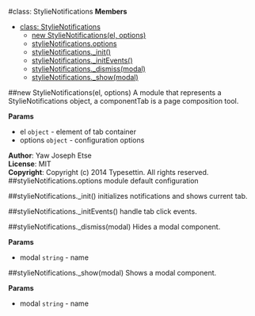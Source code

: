 <a name="StylieNotifications"></a>
#class: StylieNotifications
**Members**

* [class: StylieNotifications](#StylieNotifications)
  * [new StylieNotifications(el, options)](#new_StylieNotifications)
  * [stylieNotifications.options](#StylieNotifications#options)
  * [stylieNotifications._init()](#StylieNotifications#_init)
  * [stylieNotifications._initEvents()](#StylieNotifications#_initEvents)
  * [stylieNotifications._dismiss(modal)](#StylieNotifications#_dismiss)
  * [stylieNotifications._show(modal)](#StylieNotifications#_show)

<a name="new_StylieNotifications"></a>
##new StylieNotifications(el, options)
A module that represents a StylieNotifications object, a componentTab is a page composition tool.

**Params**

- el `object` - element of tab container  
- options `object` - configuration options  

**Author**: Yaw Joseph Etse  
**License**: MIT  
**Copyright**: Copyright (c) 2014 Typesettin. All rights reserved.  
<a name="StylieNotifications#options"></a>
##stylieNotifications.options
module default configuration

<a name="StylieNotifications#_init"></a>
##stylieNotifications._init()
initializes notifications and shows current tab.

<a name="StylieNotifications#_initEvents"></a>
##stylieNotifications._initEvents()
handle tab click events.

<a name="StylieNotifications#_dismiss"></a>
##stylieNotifications._dismiss(modal)
Hides a modal component.

**Params**

- modal `string` - name  

<a name="StylieNotifications#_show"></a>
##stylieNotifications._show(modal)
Shows a modal component.

**Params**

- modal `string` - name  

